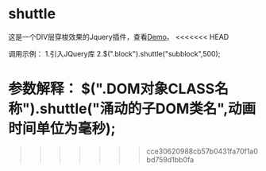 # shuttle
这是一个DIV层穿梭效果的Jquery插件，查看<a href="https://zhangjianfeng669.github.io/shuttle/example/test.html">Demo</a>。
<<<<<<< HEAD

调用示例：
1.引入JQuery库
2.$(".block").shuttle("subblock",500);

参数解释：
$(".DOM对象CLASS名称").shuttle("涌动的子DOM类名",动画时间单位为毫秒);
=======
>>>>>>> cce30620988cb57b0431fa70f1a0bd759d1bb0fa
